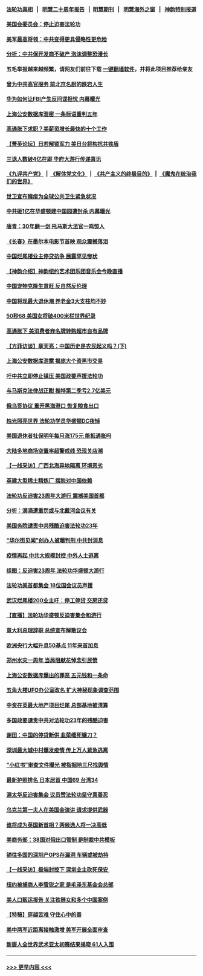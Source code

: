#### [法轮功真相](https://github.com/gfw-breaker/truth/blob/master/README.md?t=0) &nbsp;&nbsp;|&nbsp;&nbsp; [明慧二十周年报告](https://github.com/gfw-breaker/mh-reports/blob/master/README.md?t=0) &nbsp;&nbsp;|&nbsp;&nbsp;[明慧期刊](https://github.com/gfw-breaker/mh-qikan) &nbsp;&nbsp;|&nbsp;&nbsp; [明慧海外之窗](https://github.com/gfw-breaker/mh-news/blob/master/README.md?t=0) &nbsp;&nbsp;|&nbsp;&nbsp; [神韵特别报道](https://github.com/gfw-breaker/mh-news/blob/master/shenyun.md?t=0)
#### [美国会委员会：停止迫害法轮功](../pages/nf4514/n13788164.md?t=07250201) 
#### [美军最高将领：中共变得更具侵略性更危险](../pages/nf4514/n13788128.md?t=07250201) 
#### [分析：中共保开发商不破产 泡沫调整恐漫长](../pages/nf4514/n13788069.md?t=07250201) 
#### 五毛举报越来越频繁，请网友们前往下载 [一键翻墙软件](https://github.com/gfw-breaker/ssr-accounts)，并将此项目推荐给亲友
#### [曾为中共高官服务 前北京名厨的跌宕人生](../pages/nf4514/n13776122.md?t=07250201) 
#### [华为如何让FBI产生反间谍担忧 内幕曝光](../pages/nf4514/n13787864.md?t=07250201) 
#### [上海公安数据库泄密 一条标语重判五年](../pages/nf4514/n13787387.md?t=07250201) 
#### [高通胀下求职？美薪资增长最快的十个工作](../pages/nf4514/n13783286.md?t=07250201) 
#### [【菁英论坛】日若解锁军力 美日台将构抗共铁盾](../pages/nf4514/n13787855.md?t=07250201) 
#### [三退人数破4亿在即 华府大游行传递喜讯](../pages/nf4514/n13787505.md?t=07250201) 
#### [《九评共产党》](https://github.com/begood0513/9ping.md/blob/master/README.md) &nbsp;|&nbsp; [《解体党文化》](../../../../jtdwh.md/blob/master/README.md)  &nbsp;|&nbsp; [《共产主义的终极目的》](../../../../gczydzjmd.md/blob/master/README.md) &nbsp;|&nbsp; [《魔鬼在统治我们的世界》](../../../../mgztzwmdsj.md/blob/master/README.md) 
#### [世卫宣布猴痘为全球公共卫生紧急状况](../pages/nf4514/n13787815.md?t=07250201) 
#### [中共砸1亿在华盛顿建中国园遭封杀 内幕曝光](../pages/nf4514/n13787792.md?t=07250201) 
#### [唐青：30年磨一剑 托马斯大法官一鸣惊人](../pages/nf4514/n13787495.md?t=07250201) 
#### [《长春》在墨尔本电影节首映 观众震撼落泪](../pages/nf4514/n13787409.md?t=07250201) 
#### [中国烂尾楼业主停贷抗争 展露罕见惨状](../pages/nf4514/n13787794.md?t=07250201) 
#### [【神韵介绍】神韵纽约艺术团乐团音乐会今晚直播](../pages/nf4514/n13780947.md?t=07250201) 
#### [中国宠物克隆生意旺 反自然反伦理](../pages/nf4514/n13787780.md?t=07250201) 
#### [中国将现最大退休潮 养老金3大支柱均不妙](../pages/nf4514/n13787671.md?t=07250201) 
#### [50秒68 美国女将破400米栏世界纪录](../pages/nf4514/n13787635.md?t=07250201) 
#### [高通胀下 美消费者弃名牌转购超市自有品牌](../pages/nf4514/n13787390.md?t=07250201) 
#### [【方菲访谈】章天亮：中国历史是农民起义吗？(下)](../pages/nf4514/n13787272.md?t=07250201) 
#### [上海公安数据库泄露 揭庞大个资黑市交易](../pages/nf4514/n13787355.md?t=07250201) 
#### [吁中共立即停止镇压 美国政要声援法轮功](../pages/nf4514/n13786580.md?t=07250201) 
#### [与马斯克法律战正酣 推特第二季亏2.7亿美元](../pages/nf4514/n13787258.md?t=07250201) 
#### [俄乌签协议 重开黑海港口 恢复粮食出口](../pages/nf4514/n13787273.md?t=07250201) 
#### [烛光照亮世界 法轮功学员华盛顿DC夜悼](../pages/nf4514/n13786496.md?t=07250201) 
#### [美国退休者社保明年每月涨175元 能抵通胀吗](../pages/nf4514/n13786545.md?t=07250201) 
#### [大陆多地商场空置率超警戒线 恐现关店潮](../pages/nf4514/n13786963.md?t=07250201) 
#### [【一线采访】广西北海异地隔离 环境恶劣](../pages/nf4514/n13786876.md?t=07250201) 
#### [英建大型稀土精炼厂 摆脱对中国依赖](../pages/nf4514/n13786915.md?t=07250201) 
#### [法轮功反迫害23周年大游行 震撼美国首都](../pages/nf4514/n13786701.md?t=07250201) 
#### [分析：滴滴遭重罚或与北戴河会议有关](../pages/nf4514/n13786849.md?t=07250201) 
#### [美国务院谴责中共残酷迫害法轮功23年](../pages/nf4514/n13786585.md?t=07250201) 
#### [“华尔街见闻”创办人被曝判刑 中共封消息](../pages/nf4514/n13786360.md?t=07250201) 
#### [疫情再起 中共大规模封控 中外人士逃离](../pages/nf4514/n13786151.md?t=07250201) 
#### [组图：反迫害23周年 法轮功华盛顿大游行](../pages/nf4514/n13786433.md?t=07250201) 
#### [法轮功美首都集会 18位国会议员声援](../pages/nf4514/n13786399.md?t=07250201) 
#### [武汉烂尾楼200业主吁：停工停贷 交房还贷](../pages/nf4514/n13786152.md?t=07250201) 
#### [【直播】法轮功华盛顿反迫害集会和游行](../pages/nf4514/n13781661.md?t=07250201) 
#### [意大利总理辞职 总统宣布解散议会](../pages/nf4514/n13786089.md?t=07250201) 
#### [欧洲央行大幅升息50基点 11年来首加息](../pages/nf4514/n13786222.md?t=07250201) 
#### [郑州水灾一周年 当局阻献花悼念引民愤](../pages/nf4514/n13786205.md?t=07250201) 
#### [上海公安数据库爆出的罪恶 五元钱和一条命](../pages/nf4514/n13785512.md?t=07250201) 
#### [五角大楼UFO办公室改名 扩大神秘现象调查范围](../pages/nf4514/n13785968.md?t=07250201) 
#### [中资在英最大地产项目烂尾 总部基地被清算](../pages/nf4514/n13785551.md?t=07250201) 
#### [多国政要谴责中共对法轮功23年的残酷迫害](../pages/nf4514/n13785817.md?t=07250201) 
#### [谢田：中国的停贷断供 韭菜缠死镰刀？](../pages/nf4514/n13785909.md?t=07250201) 
#### [深圳最大城中村爆发疫情 传上万人紧急逃离](../pages/nf4514/n13785786.md?t=07250201) 
#### [“小红书”审查文件曝光 被指掘地三尺找舆情](../pages/nf4514/n13785746.md?t=07250201) 
#### [最新护照排名 日本居首 中国69 台湾34](../pages/nf4514/n13785578.md?t=07250201) 
#### [渥太华反迫害集会 议员赞法轮功坚守真善忍](../pages/nf4514/n13785644.md?t=07250201) 
#### [乌克兰第一夫人在美国会演讲 请求提供武器](../pages/nf4514/n13785558.md?t=07250201) 
#### [谁将成为英国新首相？两候选人将一决高低](../pages/nf4514/n13785505.md?t=07250201) 
#### [美商务部：38国对俄出口管制 是制裁中共模板](../pages/nf4514/n13785546.md?t=07250201) 
#### [销往多国的深圳产GPS存漏洞 车辆或被劫持](../pages/nf4514/n13785393.md?t=07250201) 
#### [【一线采访】极端封控下 深圳业主砍死保安 ](../pages/nf4514/n13785313.md?t=07250201) 
#### [纽约被捕商人李雪锐之家 是毛泽东基金会总部](../pages/nf4514/n13785072.md?t=07250201) 
#### [美人口贩运报告 关注铁链女和多个中国案例](../pages/nf4514/n13785235.md?t=07250201) 
#### [【特稿】穿越苦难 守住心中的善](../pages/nf4514/n13784979.md?t=07250201) 
#### [美中两军近距离接触激增 美军开展全面审查](../pages/nf4514/n13785161.md?t=07250201) 
#### [新唐人全世界武术亚太初赛结果揭晓 61人入围](../pages/nf4514/n13783989.md?t=07250201) 

----
#### [ >>> 更早内容 <<< ](../indexes/nf4514-earlier.md)
